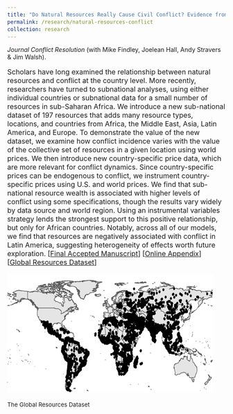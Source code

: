 ```yaml
---
title: "Do Natural Resources Really Cause Civil Conflict? Evidence from the New Global Resources Dataset"
permalink: /research/natural-resources-conflict
collection: research
---
```


<style>
.thumbnailnrc {
    background-color: black;
    height: 275px;
    display: inline-block; 
    background-size: cover; 
    background-position: center center;
    background-repeat: no-repeat;
}
</style>

*Journal Conflict Resolution* (with Mike Findley, Joelean Hall, Andy Stravers & Jim Walsh).

<p style="font-size: 12pt; width: 100%; text-align: left;">Scholars have long examined the relationship between natural resources and conflict at the country level. More recently, researchers have turned to subnational analyses, using either individual countries or subnational data for a small number of resources in sub-Saharan Africa. We introduce a new sub-national dataset of 197 resources that adds many resource types, locations, and countries from Africa, the Middle East, Asia, Latin America, and Europe. To demonstrate the value of the new dataset, we examine how conflict incidence varies with the value of the collective set of resources in a given location using world prices. We then introduce new country-specific price data, which are more relevant for conflict dynamics. Since country-specific prices can be endogenous to conflict, we instrument country-specific prices using U.S. and world prices. We find that sub-national resource wealth is associated with higher levels of conflict using some specifications, though the results vary widely by data source and world region. Using an instrumental variables strategy lends the strongest support to this positive relationship, but only for African countries. Notably, across all of our models, we find that resources are negatively associated with conflict in Latin America, suggesting heterogeneity of effects worth future exploration. [<a href="https://mikedenly.com/files/natural-resources-conflict.pdf">Final Accepted Manuscript</a>] [<a href="https://mikedenly.com/files/DFHSW_online_appendix.pdf">Online Appendix</a>] [<a href="https://mikedenly.com/datasets/global-resources-dataset">Global Resources Dataset</a>]</p> 

<p style="font-size: 12pt; width: 100%; text-align: left;"><img src="/images/world_nr.png" class="thumbnailnrc" style="width: 94%;"></p>

<p style="font-size: 10pt; width: 100%; text-align: left;">The Global Resources Dataset</p> 